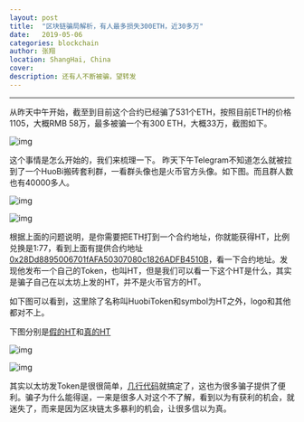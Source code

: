 ```yaml
---
layout: post
title:  "区块链骗局解析，有人最多损失300ETH，近30多万"
date:   2019-05-06
categories: blockchain
author: 张翔
location: ShangHai, China
cover: 
description: 还有人不断被骗，望转发
---
```

---
从昨天中午开始，截至到目前这个合约已经骗了531个ETH，按照目前ETH的价格1105，大概RMB 58万，最多被骗一个有300 ETH，大概33万，截图如下。

![img](https://myblog-images1.oss-cn-beijing.aliyuncs.com/scam/1.png)


这个事情是怎么开始的，我们来梳理一下。
昨天下午Telegram不知道怎么就被拉到了一个HuoBi搬砖套利群，一看群头像也是火币官方头像。如下图。而且群人数也有40000多人。

![img](https://myblog-images1.oss-cn-beijing.aliyuncs.com/scam/2.png)

![img](https://myblog-images1.oss-cn-beijing.aliyuncs.com/scam/3.png)


根据上面的问题说明，是你需要把ETH打到一个合约地址，你就能获得HT，比例兑换是1:77，看到上面有提供合约地址[0x28Dd8895006701fAFA50307080c1826ADFB4510B](https://etherscan.io/txs?a=0x28Dd8895006701fAFA50307080c1826ADFB4510B&f=3)，看一下合约地址。发现他发布一个自己的Token，也叫HT，但是我们可以看一下这个HT是什么，其实是骗子自己在以太坊上发的HT，并不是火币官方的HT。

如下图可以看到，这里除了名称叫HuobiToken和symbol为HT之外，logo和其他都对不上。

下图分别是[假的HT](https://etherscan.io/token/0xfdf4ab6da18691f3672057a76909fdcd0550832a)和[真的HT](https://etherscan.io/token/0x6f259637dcd74c767781e37bc6133cd6a68aa161)

![img](https://myblog-images1.oss-cn-beijing.aliyuncs.com/scam/4.png)

![img](https://myblog-images1.oss-cn-beijing.aliyuncs.com/scam/5.png)

其实以太坊发Token是很很简单，[几行代码](https://github.com/OpenZeppelin/openzeppelin-solidity/tree/master/contracts/token/ERC20)就搞定了，这也为很多骗子提供了便利。骗子为什么能得逞，一来是很多人对这个不了解，看到以为有获利的机会，就迷失了，而来是因为区块链太多暴利的机会，让很多信以为真。





